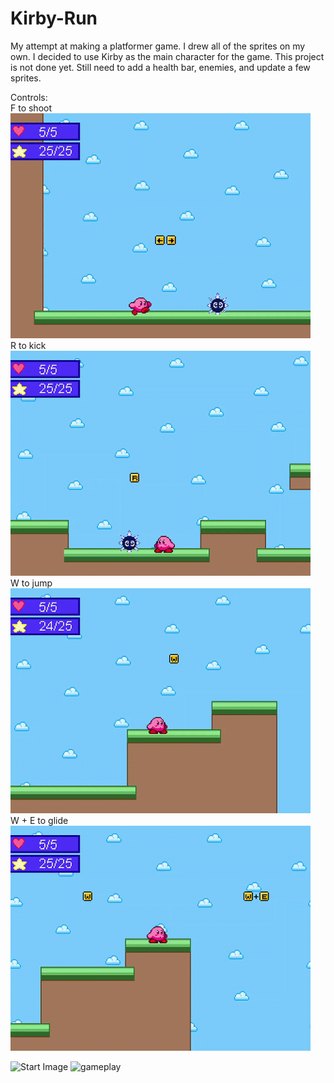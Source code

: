 # Kirby-Run
My attempt at making a platformer game. I drew all of the sprites on my own.
I decided to use Kirby as the main character for the game. This project is not done yet. Still need to add a health bar, enemies, and update a few sprites.

Controls:
<br />
F to shoot
<img src="shoot.gif" width="480" height="360"/>
<br />
R to kick
<img src="kick.gif" width="480" height="360"/>
<br />
W to jump
<img src="jump.gif" width="480" height="360"/>
<br />
W + E to glide
<img src="glide.gif" width="480" height="360"/>
<br />


<img width="481" alt="Start Image" src="https://user-images.githubusercontent.com/30183136/84968062-9d385180-b0e3-11ea-9ae4-c7c8ad62fd35.PNG">

<img width="481" alt="gameplay" src="https://user-images.githubusercontent.com/30183136/84968140-cce75980-b0e3-11ea-960a-fe6ed9173887.PNG">
